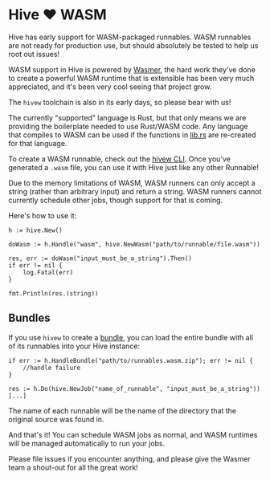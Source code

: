 # Hive ❤️ WASM

Hive has early support for WASM-packaged runnables. WASM runnables are not ready for production use, but should absolutely be tested to help us root out issues!

WASM support in Hive is powered by [Wasmer](https://github.com/wasmerio/go-ext-wasm), the hard work they've done to create a powerful WASM runtime that is extensible has been very much appreciated, and it's been very cool seeing that project grow.

The `hivew` toolchain is also in its early days, so please bear with us!

The currently "supported" language is Rust, but that only means we are providing the boilerplate needed to use Rust/WASM code. Any language that compiles to WASM can be used if the functions in [lib.rs](https://github.com/suborbital/hivew/blob/master/rs-builder/src/lib.rs) are re-created for that language.

To create a WASM runnable, check out the [hivew CLI](https://github.com/suborbital/hivew). Once you've generated a `.wasm` file, you can use it with Hive just like any other Runnable!

Due to the memory limitations of WASM, WASM runners can only accept a string (rather than arbitrary input) and return a string. WASM runners cannot currently schedule other jobs, though support for that is coming.

Here's how to use it:
```golang
h := hive.New()

doWasm := h.Handle("wasm", hive.NewWasm("path/to/runnable/file.wasm"))

res, err := doWasm("input_must_be_a_string").Then()
if err != nil {
	log.Fatal(err)
}

fmt.Println(res.(string))
```

## Bundles
If you use `hivew` to create a [bundle](https://github.com/suborbital/hivew#bundles), you can load the entire bundle with all of its runnables into your Hive instance:
```golang
if err := h.HandleBundle("path/to/runnables.wasm.zip"); err != nil {
	//handle failure
}

res := h.Do(hive.NewJob("name_of_runnable", "input_must_be_a_string"))
[...]
```
The name of each runnable will be the name of the directory that the original source was found in. 

And that's it! You can schedule WASM jobs as normal, and WASM runtimes will be managed automatically to run your jobs.

Please file issues if you encounter anything, and please give the Wasmer team a shout-out for all the great work!